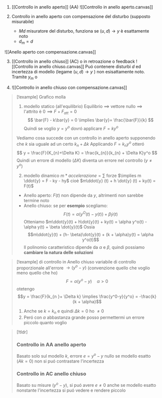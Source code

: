 1. [[Controllo in anello aperto]] (AA)
 ![[Controllo in anello aperto.canvas]]

2. Controllo in anello aperto con compensazione del disturbo (supposto misurabile)
	- $Md$ misuratore del disturbo, funziona se $(u,d) \to y$ è esattamente noto
	- $d_{m} = d$

![[Anello aperto con compensazione.canvas]]

3. [[Controllo in anello chiuso]] (AC) o in retroazione o feedback
![[Controllo in anello chiuso.canvas]]
Puó contenere disturbi $d$ ed incertezza di modello (legame $(u,d) \to y$ ) non esisattamente noto. Tramite $y_{m}$ o


4. ![[Controllo in anello chiuso con compensazione.canvas]]
>[!example]
> Grafico molla
> 
> 1. modello statico (all'equilibrio)
>    Equilibrio $\implies$ vettore nullo $\implies$ l'attrito è $0 \implies F + F_{att} =0$
>    $$
> \bar{F} - k\bar{y} = 0 \implies \bar{y}= \frac{\bar{F}}{k}
>$$
>Quindi se voglio $y = y^o$ dovró applicare $F = ky^o$
>
>Vediamo cosa succede con un controllo in anello aperto supponendo che $k$ sia uguale ad un certo $k_{n} + \Delta k$
>Applicando $F = k_{n}y^o$ otteró
> $$
> y = \frac{F}{K_{n}+\Delta K} = \frac{k_{n}}{k_{n} + \Delta K}y^o
>$$
>Quindi un errore di modello ($\Delta K$) diventa un errore nel controllo $(y \neq y^o)$
>
>2. modello dinamico
> $m*accelerazione = \sum$ forze $\implies m \ddot{y} = F - ky - hy$ cioè $m\ddot{y} (t) + h \dot{y} (t) + ky(t) = F(t)$
> - Anello aperto: $F(t)$ non dipende da $y$, altrimenti non sarebbe termine noto
> - Anello chiuso: se per **esempio** scegliamo:
> $$F(t) = \alpha(y^O(t) - y(t)) + \beta \dot{y}(t)$$
> Otteniamo
>  $m\ddot{y}(t) + h\dot{y}(t) + ky(t) = \alpha y^o(t) - \alpha y(t) + \beta \dot{y}(t)$
>  Ossia
>   $$m\ddot{y}(t) + (h-  \beta)\dot{y}(t) + (k + \alpha)y(t) = \alpha y^o(t)$$
> Il polinomio caratteristico dipende da $\alpha$ e $\beta$, quindi possiamo **cambiare la natura delle soluzioni**


>[!example] di controllo in Anello chiuso
> variabile di controllo proporzionale all'errore $\to (y^o - y)$ (convenzione quello che voglio meno quello che ho)
> $$F = \alpha(y^o-y)\quad \alpha > 0$$
> otetengo
> $$y = \frac{F}{k_{n }+ \Delta k} \implies \frac{y^0-y}{y^o} = -\frac{k}{k + \alpha}$$
> 1. Anche se $k = k_{n}$ e quindi $\Delta k = 0$ ho $\neq 0$
> 2. Peró con $\alpha$ abbastanza grande posso permettermi un errore piccolo quanto voglio




>[!tldr]
>### Controllo in AA anello aperto
> Basato solo sul modello $k$, errore $e = y^o - y$ nullo se modello esatto $(Ak =0)$ non si puó contrastare l'incertezza
> 
> 
> ### Controllo in AC anello chiuso
> Basato su misure $(y^o - y)$, si puó avere $e \neq 0$ anche se modello esatto nonstante l'incertezza si puó vedere e rendere piccolo



